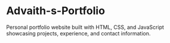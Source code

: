 # Advaith-s-Portfolio
Personal portfolio website built with HTML, CSS, and JavaScript showcasing projects, experience, and contact information.
